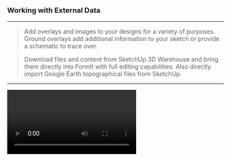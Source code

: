 ### Working with External Data
---
> Add overlays and images to your designs for a variety of purposes. Ground overlays add additional information to your sketch or provide a schematic to trace over. 

> Download files and content from SketchUp 3D Warehouse and bring them directly into FormIt with full editing capabilities. Also directly import Google Earth topographical files from SketchUp. 

---

<video style = "min-width=100%; min-height=100%; width = auto; height = auto;" controls>
  <source src="Videos/Import 3D model.mp4" type="video/mp4">
</video>